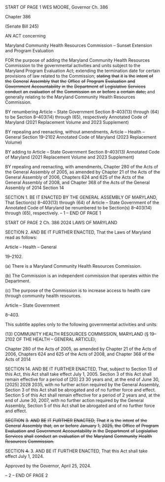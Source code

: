 START OF PAGE 1
WES MOORE, Governor Ch. 386

Chapter 386

(Senate Bill 245)

AN ACT concerning

Maryland Community Health Resources Commission – Sunset Extension and
Program Evaluation

FOR the purpose of adding the Maryland Community Health Resources Commission to the
governmental activities and units subject to the Maryland Program Evaluation Act;
extending the termination date for certain provisions of law related to the
Commission; ~~stating~~ ~~that~~ ~~it~~ ~~is~~ ~~the~~ ~~intent~~ ~~of~~ ~~the~~ ~~General~~ ~~Assembly~~ ~~that~~ ~~the~~ ~~Office~~ ~~of~~
~~Program~~ ~~Evaluation~~ ~~and~~ ~~Government~~ ~~Accountability~~ ~~in~~ ~~the~~ ~~Department~~ ~~of~~
~~Legislative~~ ~~Services~~ ~~conduct~~ ~~an~~ ~~evaluation~~ ~~of~~ ~~the~~ ~~Commission~~ ~~on~~ ~~or~~ ~~before~~ ~~a~~ ~~certain~~
~~date;~~ and generally relating to the Maryland Community Health Resources
Commission.

BY renumbering
Article – State Government
Section 8–403(13) through (64)
to be Section 8–403(14) through (65), respectively
Annotated Code of Maryland
(2021 Replacement Volume and 2023 Supplement)

BY repealing and reenacting, without amendments,
Article – Health – General
Section 19–2102
Annotated Code of Maryland
(2023 Replacement Volume)

BY adding to
Article – State Government
Section 8–403(13)
Annotated Code of Maryland
(2021 Replacement Volume and 2023 Supplement)

BY repealing and reenacting, with amendments,
Chapter 280 of the Acts of the General Assembly of 2005, as amended by Chapter 21
of the Acts of the General Assembly of 2006, Chapters 624 and 625 of the Acts
of the General Assembly of 2008, and Chapter 368 of the Acts of the General
Assembly of 2014
Section 14

SECTION 1. BE IT ENACTED BY THE GENERAL ASSEMBLY OF MARYLAND,
That Section(s) 8–403(13) through (64) of Article – State Government of the Annotated
Code of Maryland be renumbered to be Section(s) 8–403(14) through (65), respectively.
– 1 –
END OF PAGE 1

START OF PAGE 2
Ch. 386 2024 LAWS OF MARYLAND

SECTION 2. AND BE IT FURTHER ENACTED, That the Laws of Maryland read
as follows:

Article – Health – General

19–2102.

(a) There is a Maryland Community Health Resources Commission.

(b) The Commission is an independent commission that operates within the
Department.

(c) The purpose of the Commission is to increase access to health care through
community health resources.

Article – State Government

8–403.

This subtitle applies only to the following governmental activities and units:

(13) COMMUNITY HEALTH RESOURCES COMMISSION, MARYLAND (§
19–2102 OF THE HEALTH – GENERAL ARTICLE);

Chapter 280 of the Acts of 2005, as amended by Chapter 21 of the Acts of 2006,
Chapters 624 and 625 of the Acts of 2008, and Chapter 368 of the Acts of 2014

SECTION 14. AND BE IT FURTHER ENACTED, That, subject to Section 13 of this
Act, this Act shall take effect July 1, 2005. Section 3 of this Act shall remain effective for a
period of [20] 23 30 years and, at the end of June 30, [2025] 2028 2035, with no further
action required by the General Assembly, Section 3 of this Act shall be abrogated and of no
further force and effect. Section 5 of this Act shall remain effective for a period of 2 years
and, at the end of June 30, 2007, with no further action required by the General Assembly,
Section 5 of this Act shall be abrogated and of no further force and effect.

~~SECTION~~ ~~3.~~ ~~AND~~ ~~BE~~ ~~IT~~ ~~FURTHER~~ ~~ENACTED,~~ ~~That~~ ~~it~~ ~~is~~ ~~the~~ ~~intent~~ ~~of~~ ~~the~~ ~~General~~
~~Assembly~~ ~~that,~~ ~~on~~ ~~or~~ ~~before~~ ~~January~~ ~~1,~~ ~~2025,~~ ~~the~~ ~~Office~~ ~~of~~ ~~Program~~ ~~Evaluation~~ ~~and~~
~~Government~~ ~~Accountability~~ ~~in~~ ~~the~~ ~~Department~~ ~~of~~ ~~Legislative~~ ~~Services~~ ~~shall~~ ~~conduct~~ ~~an~~
~~evaluation~~ ~~of~~ ~~the~~ ~~Maryland~~ ~~Community~~ ~~Health~~ ~~Resources~~ ~~Commission.~~

SECTION ~~4.~~ 3. AND BE IT FURTHER ENACTED, That this Act shall take effect
July 1, 2024.

Approved by the Governor, April 25, 2024.

– 2 –
END OF PAGE 2